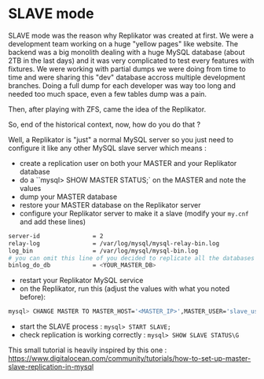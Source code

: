 # SLAVE mode

SLAVE mode was the reason why Replikator was created at first.
We were a development team working on a huge "yellow pages" like website.
The backend was a big monolith dealing with a huge MySQL database (about 2TB in the last days) and it was very complicated to test every features with fixtures.
We were working with partial dumps we were doing from time to time and were sharing this "dev" database accross multiple development branches.
Doing a full dump for each developer was way too long and needed too much space, even a few tables dump was a pain.

Then, after playing with ZFS, came the idea of the Replikator.

So, end of the historical context, now, how do you do that ?

Well, a Replikator is "just" a normal MySQL server so you just need to configure it like any other MySQL slave server which means :
* create a replication user on both your MASTER and your Replikator database
* do a ``mysql> SHOW MASTER STATUS;` on the MASTER and note the values
* dump your MASTER database
* restore your MASTER database on the Replikator server
* configure your Replikator server to make it a slave (modify your `my.cnf` and add these lines)

```bash
server-id               = 2
relay-log               = /var/log/mysql/mysql-relay-bin.log
log_bin                 = /var/log/mysql/mysql-bin.log
# you can omit this line of you decided to replicate all the databases you have on your MASTER server, including the "mysql" database (not recommended)
binlog_do_db            = <YOUR_MASTER_DB>
```

* restart your Replikator MySQL service
* on the Replikator, run this (adjust the values with what you noted before):

```bash
mysql> CHANGE MASTER TO MASTER_HOST='<MASTER_IP>',MASTER_USER='slave_user', MASTER_PASSWORD='password', MASTER_LOG_FILE='mysql-bin.000001', MASTER_LOG_POS=  107;

```

* start the SLAVE process : `mysql> START SLAVE;`
* check replication is working correctly : `mysql> SHOW SLAVE STATUS\G`

This small tutorial is heavily inspired by this one : https://www.digitalocean.com/community/tutorials/how-to-set-up-master-slave-replication-in-mysql
